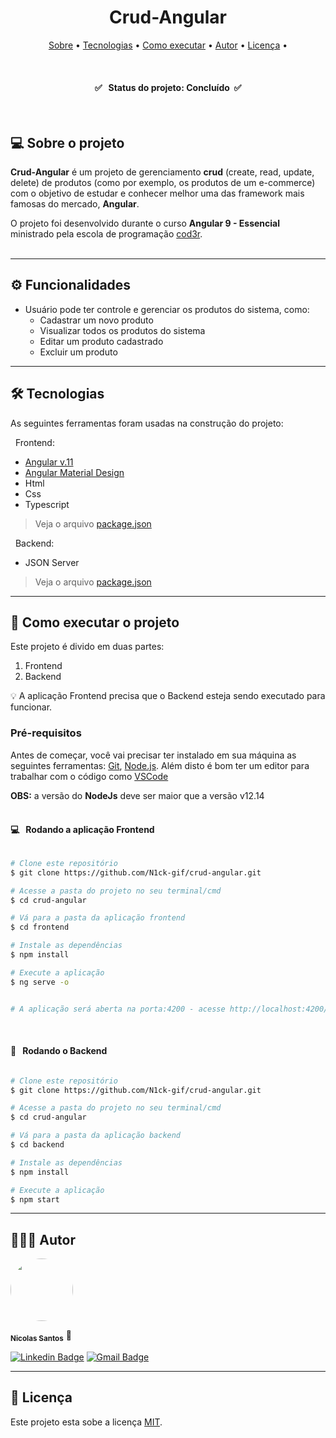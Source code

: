 <h1 align="center"><b>Crud-Angular</b></h1>

<p align="center">
 <a href="#-sobre-o-projeto">Sobre</a> •
 <a href="#-tecnologias">Tecnologias</a> • 
 <a href="#-como-executar-o-projeto">Como executar</a> • 
 <a href="#-autor">Autor</a> • 
 <a href="#-licença">Licença</a> • 
</p><br />

<h4 align="center"> 
	✅ &nbsp; Status do projeto: <b>Concluído</b> &nbsp;✅ 
</h4><br />

## **💻 Sobre o projeto**

**Crud-Angular** é um projeto de gerenciamento **crud** (create, read, update, delete) de produtos (como por exemplo, os produtos de um e-commerce) com o objetivo de estudar e conhecer melhor uma das framework mais famosas do mercado, **Angular**.

O projeto foi desenvolvido durante o curso **Angular 9 - Essencial** ministrado pela escola de programação <a href="https://www.cod3r.com.br/?ref=4b3da5&gclid=Cj0KCQjwqp-LBhDQARIsAO0a6aKmk5OLY628xNv7AKodWSKknIdbIU8fQBePEa96p30H7RwmuZcc2W4aAp0kEALw_wcB">cod3r</a>.
<br /><br />

---

## **⚙️ Funcionalidades**

* Usuário pode ter controle e gerenciar os produtos do sistema, como: 
  * Cadastrar um novo produto
  * Visualizar todos os produtos do sistema
  * Editar um produto cadastrado
  * Excluir um produto 

---

## **🛠 Tecnologias**
As seguintes ferramentas foram usadas na construção do projeto:

&nbsp; Frontend:
- [Angular v.11](https://angular.io/)
- [Angular Material Design](https://material.angular.io/)
- Html
- Css
- Typescript

> Veja o arquivo  [package.json](https://github.com/N1ck-gif/crud-angular/blob/main/frontend/package.json)

&nbsp; Backend:
- JSON Server


> Veja o arquivo  [package.json](https://github.com/N1ck-gif/crud-angular/blob/main/backend/package.json)

---

## **🚀 Como executar o projeto**

Este projeto é divido em duas partes:

1. Frontend
2. Backend

💡 A aplicação Frontend precisa que o Backend esteja sendo executado para funcionar.

### **Pré-requisitos**

Antes de começar, você vai precisar ter instalado em sua máquina as seguintes ferramentas:
[Git](https://git-scm.com), [Node.js](https://nodejs.org/en/).
Além disto é bom ter um editor para trabalhar com o código como [VSCode](https://code.visualstudio.com/)

**OBS:** a versão do **NodeJs** deve ser maior que a versão v12.14
<br /> <br />

#### 💻 &nbsp; **Rodando a aplicação Frontend**

```bash

# Clone este repositório
$ git clone https://github.com/N1ck-gif/crud-angular.git

# Acesse a pasta do projeto no seu terminal/cmd
$ cd crud-angular

# Vá para a pasta da aplicação frontend
$ cd frontend

# Instale as dependências
$ npm install

# Execute a aplicação
$ ng serve -o


# A aplicação será aberta na porta:4200 - acesse http://localhost:4200/

```

<br />

#### 🎲 &nbsp; **Rodando o Backend**

```bash

# Clone este repositório
$ git clone https://github.com/N1ck-gif/crud-angular.git

# Acesse a pasta do projeto no seu terminal/cmd
$ cd crud-angular

# Vá para a pasta da aplicação backend
$ cd backend

# Instale as dependências
$ npm install

# Execute a aplicação
$ npm start

```

---

## 👨🏽‍💻 **Autor**

<a>
 <img style="border-radius: 50%;" src="https://avatars.githubusercontent.com/u/60737502?s=400&u=c7e1d85b575e56c0d54ae71ecf8099e27fd30c82&v=4" width="100px;" alt=""/>
 
 <sub><b>Nicolas Santos</b></sub></a> <a>🚀</a>
 <br />

[![Linkedin Badge](https://img.shields.io/badge/-Nicolas-blue?style=flat-square&logo=Linkedin&logoColor=white&link=https://www.linkedin.com/in/tgmarinho/)](https://www.linkedin.com/in/nicolas-santos-487bb81ba/)
[![Gmail Badge](https://img.shields.io/badge/-ns5077900@gmail.com-c14438?style=flat-square&logo=Gmail&logoColor=white&link=mailto:ns5077900@gmail.com)](mailto:ns5077900@gmail.com)
<br />

---

## 📝 **Licença**
Este projeto esta sobe a licença [MIT](./LICENSE).
